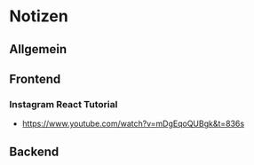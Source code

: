 # Notizen

## Allgemein

## Frontend

### Instagram React Tutorial
- https://www.youtube.com/watch?v=mDgEqoQUBgk&t=836s


## Backend